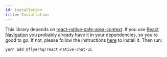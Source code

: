 ```yaml
---
id: installation
title: Installation
---
```


This library depends on [react-native-safe-area-context](https://github.com/th3rdwave/react-native-safe-area-context). If you use [React Navigation](https://reactnavigation.org) you probably already have it in your dependencies, so you're good to go. If not, please follow the instructions [here](https://github.com/th3rdwave/react-native-safe-area-context) to install it. Then run:

`yarn add @flyerhq/react-native-chat-ui`
